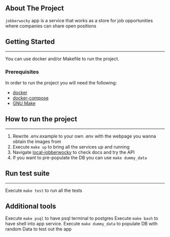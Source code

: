 <!-- ABOUT THE PROJECT -->
## About The Project
`jobberwocky` app is a service that works as a store for job opportunities where
companies can share open positions

<!-- GETTING STARTED -->
## Getting Started
***
You can use docker and/or Makefile to run the project.
### Prerequisites
In order to run the project you will need the following:
* [docker](https://docs.docker.com/engine/install/)
* [docker-compose](https://docs.docker.com/compose/)
* [GNU Make](https://www.gnu.org/software/make/)

## How to run the project
***
1. Rewrite .env.example to your own .env with the webpage you wanna obtain the
images from
2. Execute ```make up``` to bring all the services up and running
3. Navigate [local-jobberwocky](http://localhost:8000/docs#/jobs) to check docs
and try the API
4. If you want to pre-populate the DB you can use ```make dummy_data```

## Run test suite
***
Execute ```make test``` to run all the tests

## Additional tools
Execute ```make psql``` to have psql terminal to postgres
Execute ```make bash``` to have shell into app service.
Execute ```make dummy_data``` to populate DB with random Data to test out the app
